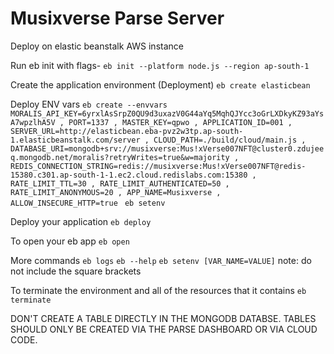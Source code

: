 # Musixverse Parse Server

Deploy on elastic beanstalk AWS instance

Run eb init with flags-
 `eb init --platform node.js --region ap-south-1`

Create the application environment (Deployment)
`eb create elasticbean`

Deploy ENV vars
`eb create --envvars MORALIS_API_KEY=6yrxlAsSrpZ0QU9d3uxazV0G44aYq5MqhQJYcc3oGrLXDkyKZ93aYsA7wpzlhA5V , PORT=1337 , MASTER_KEY=qpwo , APPLICATION_ID=001 , SERVER_URL=http://elasticbean.eba-pvz2w3tp.ap-south-1.elasticbeanstalk.com/server , CLOUD_PATH=./build/cloud/main.js , DATABASE_URI=mongodb+srv://musixverse:Mus!xVerse007NFT@cluster0.zdujeeq.mongodb.net/moralis?retryWrites=true&w=majority , REDIS_CONNECTION_STRING=redis://musixverse:Mus!xVerse007NFT@redis-15380.c301.ap-south-1-1.ec2.cloud.redislabs.com:15380 , RATE_LIMIT_TTL=30 , RATE_LIMIT_AUTHENTICATED=50 , RATE_LIMIT_ANONYMOUS=20 , APP_NAME=Musixverse , ALLOW_INSECURE_HTTP=true `
`eb setenv`

Deploy your application
`eb deploy`

To open your eb app
`eb open`

More commands
`eb logs`
`eb --help`
`eb setenv [VAR_NAME=VALUE]` note: do not include the square brackets

To terminate the environment and all of the resources that it contains
`eb terminate`


DON'T CREATE A TABLE DIRECTLY IN THE MONGODB DATABSE. TABLES SHOULD ONLY BE CREATED VIA THE PARSE DASHBOARD OR VIA CLOUD CODE.